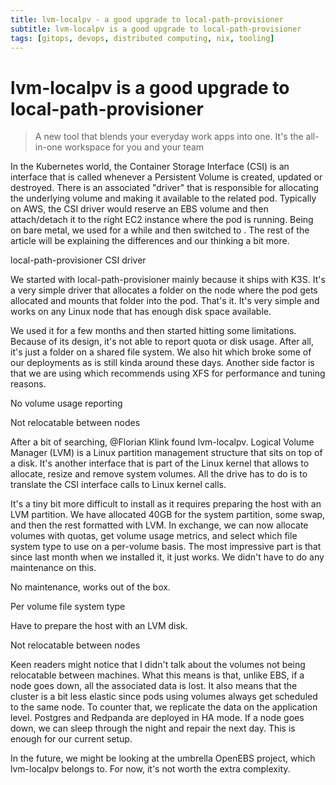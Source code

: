 ```yaml
---
title: lvm-localpv - a good upgrade to local-path-provisioner
subtitle: lvm-localpv is a good upgrade to local-path-provisioner
tags: [gitops, devops, distributed computing, nix, tooling]
---
```


# lvm-localpv is a good upgrade to local-path-provisioner

> A new tool that blends your everyday work apps into one. It's the all-in-one
> workspace for you and your team

In the Kubernetes world, the Container Storage Interface (CSI) is an interface
that is called whenever a Persistent Volume is created, updated or destroyed.
There is an associated "driver" that is responsible for allocating the
underlying volume and making it available to the related pod. Typically on AWS,
the CSI driver would reserve an EBS volume and then attach/detach it to the
right EC2 instance where the pod is running. Being on bare metal, we used for a
while and then switched to . The rest of the article will be explaining the
differences and our thinking a bit more.

local-path-provisioner CSI driver

We started with local-path-provisioner mainly because it ships with K3S. It's a
very simple driver that allocates a folder on the node where the pod gets
allocated and mounts that folder into the pod. That's it. It's very simple and
works on any Linux node that has enough disk space available.

We used it for a few months and then started hitting some limitations. Because
of its design, it's not able to report quota or disk usage. After all, it's just
a folder on a shared file system. We also hit which broke some of our
deployments as is still kinda around these days. Another side factor is that we
are using which recommends using XFS for performance and tuning reasons.

No volume usage reporting

Not relocatable between nodes

After a bit of searching, @Florian Klink found lvm-localpv. Logical Volume
Manager (LVM) is a Linux partition management structure that sits on top of a
disk. It's another interface that is part of the Linux kernel that allows to
allocate, resize and remove system volumes. All the drive has to do is to
translate the CSI interface calls to Linux kernel calls.

It's a tiny bit more difficult to install as it requires preparing the host with
an LVM partition. We have allocated 40GB for the system partition, some swap,
and then the rest formatted with LVM. In exchange, we can now allocate volumes
with quotas, get volume usage metrics, and select which file system type to use
on a per-volume basis. The most impressive part is that since last month when we
installed it, it just works. We didn't have to do any maintenance on this.

No maintenance, works out of the box.

Per volume file system type

Have to prepare the host with an LVM disk.

Not relocatable between nodes

Keen readers might notice that I didn't talk about the volumes not being
relocatable between machines. What this means is that, unlike EBS, if a node
goes down, all the associated data is lost. It also means that the cluster is a
bit less elastic since pods using volumes always get scheduled to the same node.
To counter that, we replicate the data on the application level. Postgres and
Redpanda are deployed in HA mode. If a node goes down, we can sleep through the
night and repair the next day. This is enough for our current setup.

In the future, we might be looking at the umbrella OpenEBS project, which
lvm-localpv belongs to. For now, it's not worth the extra complexity.
